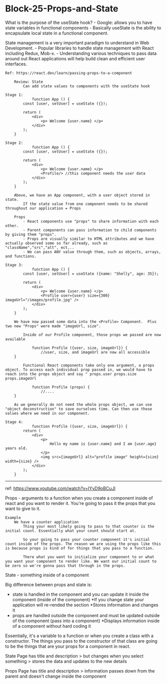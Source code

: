 # Block-25-Props-and-State

What is the purpose of the useState hook?
    - Google: allows you to have state variables in functional components
    - Basically useState is the ability to encapsulate local state in a functional component.

State management is a very important paradigm to understand in Web Development.
    - Popular libraries to handle state management with React including Redux, Mob-x.
    - Understanding various techniques to pass data around out React applications will help build clean and efficient user interfaces.

    Ref: https://react.dev/learn/passing-props-to-a-component 

        Review: State
            Can add state values to components with the useState hook
        
    Stage 1:
                function App () {
            const [user, setUser] = useState ({});

            return (
                <div>
                    <p> Welcome {user.name} </p>
                </div>
            );
        }

    Stage 2:
                function App () {
            const [user, setUser] = useState ({});

            return (
                <div>
                    <p> Welcome {user.name} </p>
                    <Profile/> //this component needs the user data
                </div>
            );
        }

        Above, we have an App component, with a user object stored in state.
            If the state value from one component needs to be shared throughout our application = Props

        Props
            - React components use "props" to share information with each other.
            - Parent components can pass information to child components by giving them "props".
            - Props are visually similar to HTML attributes and we have actually observed some so far already, such as "className","src","alt", ect... 
            - We can pass ANY value through them, such as objects, arrays, and functions.

    Stage 3:
                function App () {
            const [user, setUser] = useState ({name: "Shelly", age: 35});

            return (
                <div>
                    <p> Welcome {user.name} </p>
                    <Profile user={user} size={300} imageUrl="/images/profile.jpg" /> 
                </div>
            );
        }

        We have now passed some data into the <Profile> Component.  Plus two new "Props" were made "imageUrl, size".

            Inside of our Profile component, those props we passed are now available 

                function Profile ({user, size, imageUrl}) {
                    //user, size, and imageUrl are now all accessible
        }

            Functional React components take only one argument, a props object. To access each individual prop passed in, we would have to reach into the props object and say " props.user props.size props.imageUrl

                function Profile (props) {
                    //....
        }

        As we generally do not need the whole props object, we can use "object deconstruction" to save ourselves time. Can then use those values where we need in our component.

    Stage 4:
                function Profile ({user, size, imageUrl}) {
            return (
                <div> 
                    <p>
                        Hello my name is {user.name} and I am {user.age} years old.
                    </p>
                    <img src={imageUrl} alt="profile image" height={size} width={size} />
                </div>
            );
        }

----------------------------------------

ref: https://www.youtube.com/watch?v=IYvD9oBCuJI 

Props - arguments to a function 
    when you create a component inside of react and you want to render it. You're going to pass it the props that you want to give to it.

    Example 
        We have a counter application
            Thing your most likely going to pass to that counter is the initial count. Essentially what your count should start at.
            
            So your going to pass your counter component it's initial count inside of the props. The reason we are using the props like this is because props is kind of for things that you pass to a function. 

            There what you want to initialize your component to or what you want your component to render like. We want our initial count to be zero so we're gonna pass that through in the props.

State - something inside of a component 

Big difference between props and state is:
- state is handled in the component and you can update it inside the component (inside of the component)
    *If you change state your application will re-rended the section
    *Stores information and changes it 
- props are handled outside the component and must be updated outside of the component (pass into a component)
    *Displays information inside of a component without hard coding it 

Essentially, it's a variable to a function or when you create a class with a constructor. The things you pass to the constructor of that class are going to be the things that are your props for a component in react.


State 
    Page has title and description > but changes when you select something > stores the data and updates to the new details 

Props
    Page has title and description > information passes down from the parent and doesn't change inside the component

















